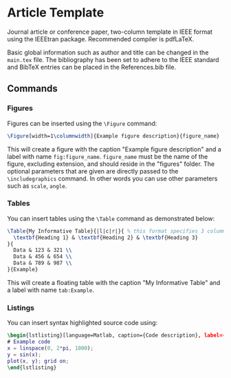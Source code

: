 # Article Template

Journal article or conference paper, two-column template in IEEE format using the IEEEtran package. Recommended compiler is pdfLaTeX.

Basic global information such as author and title can be changed in the `main.tex` file. The bibliography has been set to adhere to the IEEE standard and BibTeX entries can be placed in the References.bib file.

## Commands

### Figures

Figures can be inserted using the `\Figure` command:

```latex
\Figure[width=1\columnwidth]{Example figure description}{figure_name}
```

This will create a figure with the caption "Example figure description" and a label with name `fig:figure_name`. `figure_name` must be the name of the figure, excluding extension, and should reside in the "figures" folder. The optional parameters that are given are directly passed to the `\includegraphics` command. In other words you can use other parameters such as `scale`, `angle`.

### Tables

You can insert tables using the `\Table` command as demonstrated below:

```latex
\Table{My Informative Table}{|l|c|r|}{ % this format specifies 3 columns with left, center and right alignment
  \textbf{Heading 1} & \textbf{Heading 2} & \textbf{Heading 3}
}{
  Data & 123 & 321 \\
  Data & 456 & 654 \\
  Data & 789 & 987 \\
}{Example}
```

This will create a floating table with the caption "My Informative Table" and a label with name `tab:Example`.

### Listings

You can insert syntax highlighted source code using:

```latex
\begin{lstlisting}[language=Matlab, caption={Code description}, label={lst:example_code}]
# Example code
x = linspace(0, 2*pi, 1000);
y = sin(x);
plot(x, y); grid on;
\end{lstlisting}
```
